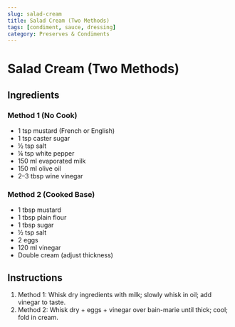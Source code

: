 ```yaml
---
slug: salad-cream
title: Salad Cream (Two Methods)
tags: [condiment, sauce, dressing]
category: Preserves & Condiments
---
```


# Salad Cream (Two Methods)

## Ingredients

### Method 1 (No Cook)

- 1 tsp mustard (French or English)
- 1 tsp caster sugar
- ½ tsp salt
- ¼ tsp white pepper
- 150 ml evaporated milk
- 150 ml olive oil
- 2–3 tbsp wine vinegar

### Method 2 (Cooked Base)

- 1 tbsp mustard
- 1 tbsp plain flour
- 1 tbsp sugar
- ½ tsp salt
- 2 eggs
- 120 ml vinegar
- Double cream (adjust thickness)

## Instructions

1. Method 1: Whisk dry ingredients with milk; slowly whisk in oil; add vinegar to taste.
2. Method 2: Whisk dry + eggs + vinegar over bain-marie until thick; cool; fold in cream.
